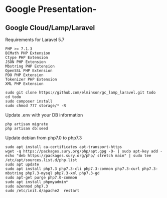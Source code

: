 # Google Presentation-
## Google Cloud/Lamp/Laravel
Requirements for Laravel 5.7
```
PHP >= 7.1.3
BCMath PHP Extension
Ctype PHP Extension
JSON PHP Extension
Mbstring PHP Extension
OpenSSL PHP Extension
PDO PHP Extension
Tokenizer PHP Extension
XML PHP Extension
```

```
sudo git clone https://github.com/elminson/gc_lamp_laravel.git todo
cd todo
sudo composer install
sudo chmod 777 storage/* -R
```
Update .env with your DB information
```
php artisan migrate
php artisan db:seed

```

Update debian from php7.0 to php7.3
```
sudo apt install ca-certificates apt-transport-https
wget -q https://packages.sury.org/php/apt.gpg -O- | sudo apt-key add -
echo "deb https://packages.sury.org/php/ stretch main" | sudo tee /etc/apt/sources.list.d/php.list
sudo apt update
sudo apt install php7.3 php7.3-cli php7.3-common php7.3-curl php7.3-mbstring php7.3-mysql php7.3-xml php7.3-gd
sudo apt-get purge php7.0-common
sudo apt install phpmyadmin*
sudo a2enmod php7.3
sudo /etc/init.d/apache2  restart
```
